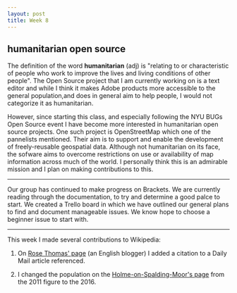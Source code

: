 ```yaml
---
layout: post
title: Week 8
---
```

## humanitarian open source 

The definition of the word **humanitarian** (adj) is "relating to or characteristic of people who work to improve the lives and living conditions of other people".
The Open Source project that I am currently working on is a text editor and while I think it makes Adobe products more accessible to the general population,and does in general aim to help people, 
I would not categorize it as humanitarian.  

However, since starting this class, and especially following the NYU BUGs Open Source event I have become more interested in humanitarian open source projects. One such project 
is OpenStreetMap which one of the pannelists mentioned. Their aim is to support and enable the development of freely-reusable geospatial data. Although not humanitarian on its face, the sofware aims to overcome restrictions on use or availability of map information across much of the world.
I personally think this is an admirable mission and I plan on making contributions to this. 

----
Our group has continued to make progress on Brackets. We are currently reading through the documentation, to try and determine a good palce to start. We created a Trello board in which we have outlined our general plans to find and document manageable issues. We know hope to choose a beginner issue to start with. 

----

This week I made several contributions to Wikipedia:
1. On [Rose Thomas' page](https://en.wikipedia.org/wiki/Rose_Thomas_(blogger)) (an English blogger) I added a citation to a Daily Mail article referenced. 

2. I changed the population on the [Holme-on-Spalding-Moor's page](https://en.wikipedia.org/wiki/Holme-on-Spalding-Moor) from the 2011 figure to the 2016. 
